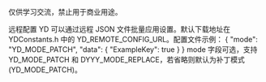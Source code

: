 仅供学习交流，禁止用于商业用途。

远程配置
YD 可以通过远程 JSON 文件批量应用设置。默认下载地址在 YDConstants.h 中的 YD_REMOTE_CONFIG_URL。配置文件示例：
{
    "mode": "YD_MODE_PATCH",
    "data": {
        "ExampleKey": true
    }
}
mode 字段可选，支持 YD_MODE_PATCH 和 DYYY_MODE_REPLACE，若省略则默认为补丁模式 (YD_MODE_PATCH)。
